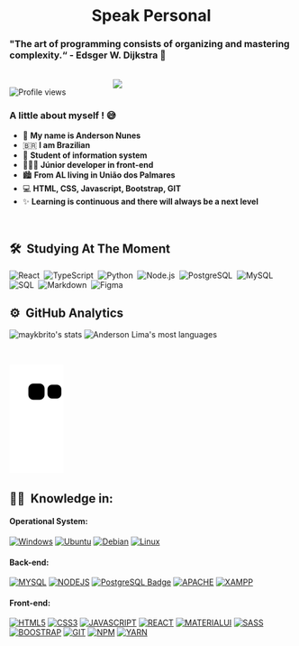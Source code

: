 <h1 align="center">Speak Personal </h1>
<h3> "The art of programming consists of organizing and mastering complexity.“ - Edsger W. Dijkstra 🚀 </h3>

<br>

<img align="right" src="https://raw.githubusercontent.com/gist/AndersonLima12/96fc7ed3e0040c8d4c488944f6168a6e/raw/57527588ce3f5cfd6fd5d98cd4dbc6ae5acf934f/githubcard.svg" width="320" /> 

<p align="left"> <img src="https://komarev.com/ghpvc/?username=AndersonLima12&color=yellow" alt="Profile views" /> </p>



### A little about myself ! 😅

- 🙆 **My name is Anderson Nunes**
- 🇧🇷 **I am Brazilian** 
- 🧠 **Student of information system** 
- 👨🏼‍💻 **Júnior developer in front-end**
- 🏙 **From AL living in União dos Palmares**
- 💻 **HTML, CSS, Javascript, Bootstrap, GIT**
- ✨ **Learning is continuous and there will always be a next level**

<br/>

## 🛠 &nbsp;Studying At The Moment

![React](https://img.shields.io/badge/-React-05122A?style=flat&logo=react)&nbsp;
![TypeScript](https://img.shields.io/badge/-TypeScript-05122A?style=flat&logo=typescript)&nbsp;
![Python](https://img.shields.io/badge/-Python-05122A?style=flat&logo=python)&nbsp;
![Node.js](https://img.shields.io/badge/-Node.js-05122A?style=flat&logo=node.js)&nbsp;
![PostgreSQL](https://img.shields.io/badge/-PostgreSQL-05122A?style=flat&logo=PostgreSQL)&nbsp;
![MySQL](https://img.shields.io/badge/-MySQL-05122A?style=flat&logo=mysql)&nbsp;
![SQL](https://img.shields.io/badge/-SQLite-05122A?style=flat&logo=SQLite)&nbsp;
![Markdown](https://img.shields.io/badge/-Markdown-05122A?style=flat&logo=markdown)&nbsp;
![Figma](https://img.shields.io/badge/-Figma-05122A?style=flat&logo=figma)&nbsp;


## ⚙️ &nbsp;GitHub Analytics
<p align="left" margin="50em">
<img width="420em"  src="https://github-readme-stats.vercel.app/api?username=AndersonLima12&show_icons=true&theme=radical" alt="maykbrito's stats"/>
<img width="350em" src="https://github-readme-stats.vercel.app/api/top-langs/?username=AndersonLima12&layout=compact&theme=vue-dark" alt="Anderson Lima's most languages"/>
</p>

<br/>

![Snake animation](https://github.com/AndersonLima12/AndersonLima12/blob/output/github-contribution-grid-snake.svg)

## 👨‍💻 &nbsp;Knowledge in: 

<!--
#### Integrated Development Environment:

[![INTELLIJIDEA](https://img.shields.io/badge/IntelliJIDEA-000000.svg?style=for-the-badge&logo=intellij-idea&logoColor=white)](#)
[![NOTEPAD++](https://img.shields.io/badge/Notepad++-90E59A.svg?style=for-the-badge&logo=notepad%2B%2B&logoColor=black)](#)
[![VISUALSTUDIO](https://img.shields.io/badge/Visual_Studio-5C2D91?style=for-the-badge&logo=visual%20studio&logoColor=white)](#)


#### PC Settings:

[![Debian](https://img.shields.io/badge/Debian-A81D33?style=for-the-badge&logo=debian&logoColor=white)](#)
[![RAM](https://img.shields.io/badge/RAM-6GB-%230071C5.svg?&style=for-the-badge&logoColor=white)](#)
[![COREI5](https://img.shields.io/badge/Intel-Core_i5_10th-0071C5?style=for-the-badge&logo=intel&logoColor=white)](#)
[![NVIDIA 2GB](https://img.shields.io/badge/NVIDIA-930M-76B900?style=for-the-badge&logo=nvidia&logoColor=white)](#)

-->

#### Operational System:

[![Windows](https://img.shields.io/badge/Windows-0078D6?style=for-the-badge&logo=windows&logoColor=white)](#)
[![Ubuntu](https://img.shields.io/badge/Ubuntu-E95420?style=for-the-badge&logo=ubuntu&logoColor=white)](#)
[![Debian](https://img.shields.io/badge/Debian-A81D33?style=for-the-badge&logo=debian&logoColor=white)](#)
[![Linux](https://img.shields.io/badge/Linux-yellow?style=for-the-badge&logo=linux&logoColor=white)](#)

#### Back-end:

[![MYSQL](https://img.shields.io/badge/MySQL-005C84?style=for-the-badge&logo=mysql&logoColor=white)](#)
[![NODEJS](https://img.shields.io/badge/Node.js-339933?style=for-the-badge&logo=nodedotjs&logoColor=white)](#)
[![PostgreSQL Badge](https://img.shields.io/badge/PostgreSQL-4169E1?logo=postgresql&logoColor=fff&style=for-the-badge)](#)
[![APACHE](https://img.shields.io/badge/Apache-D22128?style=for-the-badge&logo=Apache&logoColor=white)](#)
[![XAMPP](https://img.shields.io/badge/Xampp-F37623?style=for-the-badge&logo=xampp&logoColor=white)](#)

#### Front-end:

[![HTML5](https://img.shields.io/badge/HTML5-E34F26?style=for-the-badge&logo=html5&logoColor=white)](#)
[![CSS3](https://img.shields.io/badge/CSS3-1572B6?style=for-the-badge&logo=css3&logoColor=white)](#)
[![JAVASCRIPT](https://img.shields.io/badge/JavaScript-323330?style=for-the-badge&logo=javascript&logoColor=F7DF1E)](#)
[![REACT](https://img.shields.io/badge/React-20232A?style=for-the-badge&logo=react&logoColor=61DAFB)](#)
[![MATERIALUI](https://img.shields.io/badge/Material%20UI-007FFF?style=for-the-badge&logo=mui&logoColor=white)](#)
[![SASS](https://img.shields.io/badge/Sass-CC6699?style=for-the-badge&logo=sass&logoColor=white)](#)
[![BOOSTRAP](https://img.shields.io/badge/Bootstrap-563D7C?style=for-the-badge&logo=bootstrap&logoColor=white)](#)
[![GIT](https://img.shields.io/badge/GIT-E44C30?style=for-the-badge&logo=git&logoColor=white)](#)
[![NPM](https://img.shields.io/badge/npm-CB3837?style=for-the-badge&logo=npm&logoColor=white)](#)
[![YARN](https://img.shields.io/badge/Yarn-2C8EBB?style=for-the-badge&logo=yarn&logoColor=white)](#)

